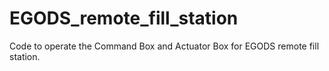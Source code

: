 # EGODS_remote_fill_station
Code to operate the Command Box and Actuator Box for EGODS remote fill station.

